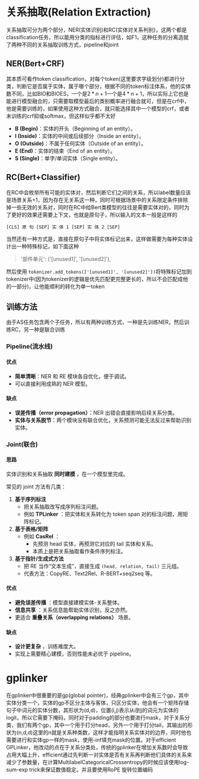 # 关系抽取(Relation Extraction)

关系抽取可分为两个部分，NER(实体识别)和RC(实体对关系判别)，这两个都是classification任务，所以能用分类的指标进行评估，如F1，这种任务的分离造就了两种不同的关系抽取训练方式，pipeline和joint

## NER(Bert+CRF)

其本质可看作token classification，对每个token(这里要求字级划分)都进行分类，判断它是否属于实体，属于哪个部分，根据不同的token标注体系，他的实体数不同，比如BIO和BIOES，一个是$2*n+1$一个是$4*n+1$，所以实际上它也是能进行模型融合的，只需要取模型最后的类别概率进行融合就可，但是在crf中，他是需要训练的，如果使用这种方式融合，就只能选择其中一个模型的crf，或者未训练的crf抑或softmax，但这样似乎都不太好

- **B (Begin)**：实体的开头（Beginning of an entity）。
- **I (Inside)**：实体的中间或后续部分（Inside an entity）。
- **O (Outside)**：不属于任何实体（Outside of an entity）。
- **E (End)**：实体的结束（End of an entity）。
- **S (Single)**：单字/单词实体（Single entity）。

## RC(Bert+Classifier)

在RC中会枚举所有可能的实体对，然后判断它们之间的关系，所以label数量应该是场景关系+1，因为存在无关系这一种，同时可根据场景中的关系限定条件排除掉一些无效的关系对，同时在RC中给Bert类模型的往往是需要实体对的，同时为了更好的效果还需要上下文，也就是原句子，所以输入的文本一般是这样的

```
[CLS] 原 句 [SEP] 实 体 1 [SEP] 实 体 2 [SEP]
```

当然还有一种方式是，直接在原句子中将实体标记出来，这样做需要为每种实体设计出一种特殊标记，如下面这种

> '部件单元': ('[unused1]', '[unused2]'),

然后使用 `tokenizer.add_tokens(['[unused1]', '[unused2]'])`将特殊标记加到tokenizer中(因为tokenizer的逻辑是优先匹配更完整更长的，所以不会匹配成他的一部分)，让他能顺利的转化为单一token

## 训练方法

由于AS任务包含两个子任务，所以有两种训练方式，一种是先训练NER，然后训练RC，另一种是联合训练

### Pipeline(流水线)


#### 优点

- **简单清晰**：NER 和 RE 模块各自优化，便于调试。
- 可以直接利用成熟的 NER 模型。

#### 缺点

- **误差传播（error propagation）**：NER 出错会直接影响后续关系分类。
- **实体与关系脱节**：两个模块没有联合优化，关系预测可能无法反过来帮助识别实体。

### Joint(联合)

#### 思路

实体识别和关系抽取  **同时建模** ，在一个模型里完成。

常见的 joint 方法有几类：

1. **基于序列标注**
   * 把关系抽取改写成序列标注问题。
   * 例如  **TPLinker** ：把实体和关系转化为 token span 对的标注问题，用矩阵标记。
2. **基于表格/矩阵**
   * 例如  **CasRel** ：
     * 先预测 head 实体，再预测它对应的 tail 实体和关系。
     * 本质上是把关系抽取看作条件序列标注。
3. **基于指针/生成式方法**
   * 把 RE 当作“文本生成”，直接生成 `(head, relation, tail)` 三元组。
   * 代表方法：CopyRE、Text2Rel、R-BERT+seq2seq 等。

#### 优点

* **避免误差传播** ：模型直接建模实体-关系整体。
* **信息共享** ：关系信息能帮助实体识别，反之亦然。
* 更适合 **重叠关系（overlapping relations）** 场景。

#### 缺点

* **设计更复杂** ，训练难度大。
* 实现上需要精心建模，否则性能未必优于 pipeline。

# gplinker

在gplinker中很重要的是gp(global pointer)，经典gplinker中会有三个gp，其中实体分类一个，实体的gp不区分主体与客体，只区分实体，他会有一个矩阵存储句子中词元的实体分数，其形状为(d,d)，位置(i,j)表示从i到j的词元为实体的logit，所以它需要下掩码，同时对于padding的部分也要进行mask，对于关系分类，我们有两个gp，其中一个用于打分head，另外一个用于打分tail，其输出的形状为(n,d,d)这里的n就是关系种类数，这样才能指明关系实体对的边界，同时他也需要进行和实体gp一样的mask，使用-inf填充mask的位置。对于efficient GPLinker，他改动的点在于关系分类处，传统的gplinker在增加关系数时会导致占用大幅上升，efficient通过先判断一对实体是否有关系再判断他们具体的关系来减少了参数量，在计算MultilabelCategoricalCrossentropy的时候应该使用log-sum-exp trick来保证数值稳定。并且要使用RoPE 旋转位置编码
